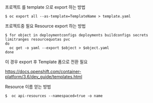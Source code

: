 프로젝트 를 template 으로 export 하는 방법

``` console 
$ oc export all --as-template=TemplateName > template.yaml
```

프로젝트중 필요 Resource export 하는 방법

``` console
$ for object in deploymentconfigs deployments buildconfigs secrets limitranges resourcequotas pvc
do
  oc get -o yaml --export $object > $object.yaml
done
``` 

이 경우 export 후 Template 폼으로 전환 필요 

https://docs.openshift.com/container-platform/3.6/dev_guide/templates.html


Resource 이름 얻는 방법

``` console
$  oc api-resources --namespaced=true -o name
```
